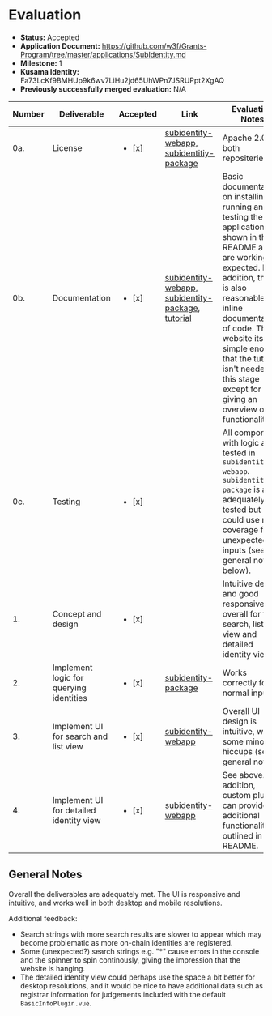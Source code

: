 # Evaluation

- **Status:** Accepted
- **Application Document:** https://github.com/w3f/Grants-Program/tree/master/applications/SubIdentity.md
- **Milestone:** 1
- **Kusama Identity:** Fa73LcKf9BMHUp9k6wv7LiHu2jd65UhWPn7JSRUPpt2XgAQ
- **Previously successfully merged evaluation:** N/A

| Number | Deliverable                             | Accepted              | Link                                                                                                                                                                                                                                                                                                                                                                                          | Evaluation Notes                                                                                                                                                                                                                                                                                                                 |
| ------ | --------------------------------------- | --------------------- | --------------------------------------------------------------------------------------------------------------------------------------------------------------------------------------------------------------------------------------------------------------------------------------------------------------------------------------------------------------------------------------------- | -------------------------------------------------------------------------------------------------------------------------------------------------------------------------------------------------------------------------------------------------------------------------------------------------------------------------------- |
| 0a.    | License                                 | <ul><li>[x] </li><ul> | [subidentity-webapp](https://github.com/TDSoftware/subidentity-webapp/blob/4f1c3c6855ce76d2bc43f3aa17bb60b02798686a/LICENSE), [subidentitiy-package](https://github.com/TDSoftware/subidentity-package/blob/0169bddeac12de534b126198d6818feac8939da3/LICENSE)                                                                                                                                 | Apache 2.0 for both repositeries                                                                                                                                                                                                                                                                                                 |
| 0b.    | Documentation                           | <ul><li>[x] </li><ul> | [subidentity-webapp](https://github.com/TDSoftware/subidentity-webapp/blob/4f1c3c6855ce76d2bc43f3aa17bb60b02798686a/README.md), [subidentity-package](https://github.com/TDSoftware/subidentity-package/blob/0169bddeac12de534b126198d6818feac8939da3/README.md), [tutorial](https://github.com/TDSoftware/subidentity-webapp/blob/4f1c3c6855ce76d2bc43f3aa17bb60b02798686a/docs/Tutorial.md) | Basic documentation on installing, running and testing the application are shown in the README and are working as expected. In addition, there is also reasonable inline documentation of code. The website itself is simple enough that the tutorial isn't needed at this stage except for giving an overview of functionality. |
| 0c.    | Testing                                 | <ul><li>[x] </li><ul> |                                                                                                                                                                                                                                                                                                                                                                                               | All components with logic are tested in `subidentity-webapp`. `subidentity-package` is also adequately unit tested but could use more coverage for unexpected inputs (see general notes below).                                                                                                                                  |
| 1.     | Concept and design                      | <ul><li>[x] </li><ul> |                                                                                                                                                                                                                                                                                                                                                                                               | Intuitive design and good responsiveness overall for the search, list view and detailed identity view.                                                                                                                                                                                                                           |
| 2.     | Implement logic for querying identities | <ul><li>[x] </li><ul> | [subidentity-package](https://github.com/TDSoftware/subidentity-package/tree/0169bddeac12de534b126198d6818feac8939da3)                                                                                                                                                                                                                                                                        | Works correctly for normal inputs                                                                                                                                                                                                                                                                                                |
| 3.     | Implement UI for search and list view   | <ul><li>[x] </li><ul> | [subidentity-webapp](https://github.com/TDSoftware/subidentity-webapp/tree/4f1c3c6855ce76d2bc43f3aa17bb60b02798686a)                                                                                                                                                                                                                                                                          | Overall UI design is intuitive, with some minor hiccups (see general notes).                                                                                                                                                                                                                                                     |
| 4.     | Implement UI for detailed identity view | <ul><li>[x] </li><ul> | [subidentity-webapp](https://github.com/TDSoftware/subidentity-webapp/tree/4f1c3c6855ce76d2bc43f3aa17bb60b02798686a)                                                                                                                                                                                                                                                                          | See above. In addition, custom plugins can provide additional functionality as outlined in the README.                                                                                                                                                                                                                           |

## General Notes

Overall the deliverables are adequately met. The UI is responsive and intuitive, and works well in both desktop and mobile resolutions.

Additional feedback:

- Search strings with more search results are slower to appear which may become problematic as more on-chain identities are registered.
- Some (unexpected?) search strings e.g. "\*" cause errors in the console and the spinner to spin continously, giving the impression that the website is hanging.
- The detailed identity view could perhaps use the space a bit better for desktop resolutions, and it would be nice to have additional data such as registrar information for judgements included with the default `BasicInfoPlugin.vue`.
